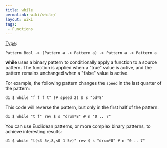 ```yaml
---
title: while
permalink: wiki/while/
layout: wiki
tags:
 - Functions
---
```


[Type](/wiki/Type_signature "wikilink"):

    Pattern Bool -> (Pattern a -> Pattern a) -> Pattern a -> Pattern a

**while** uses a binary pattern to conditionally apply a function to a
source pattern. The function is applied when a "true" value is active,
and the pattern remains unchanged when a "false" value is active.

For example, the following pattern changes the `speed` in the last
quarter of the pattern:

    d1 $ while "f f f t" (# speed 2) $ s "bd*8"

This code will reverse the pattern, but only in the first half of the
pattern:

    d1 $ while "t f" rev $ s "drum*8" # n "0 .. 7"

You can use Euclidean patterns, or more complex binary patterns, to
achieve interesting results:

    d1 $ while "t(<3 5>,8,<0 1 5>)" rev $ s "drum*8" # n "0 .. 7"
